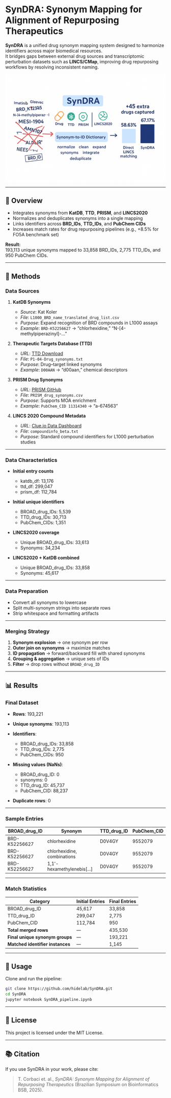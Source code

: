# SynDRA: Synonym Mapping for Alignment of Repurposing Therapeutics

**SynDRA** is a unified drug synonym mapping system designed to harmonize identifiers across major biomedical resources.  
It bridges gaps between external drug sources and transcriptomic perturbation datasets such as **LINCS/CMap**, improving drug repurposing workflows by resolving inconsistent naming.


![SynDRA Pipeline Overview](https://github.com/hidelab/SynDRA/blob/main/SynDRA%20figure.png)


---

## 📌 Overview

- Integrates synonyms from **KatDB**, **TTD**, **PRISM**, and **LINCS2020**
- Normalizes and deduplicates synonyms into a single mapping
- Links identifiers across **BRD_IDs**, **TTD_IDs**, and **PubChem CIDs**
- Increases match rates for drug repurposing pipelines (e.g., +8.5% for FO5A benchmark set)

**Result:**  
193,113 unique synonyms mapped to 33,858 BRD_IDs, 2,775 TTD_IDs, and 950 PubChem CIDs.

---

## 🔬 Methods

### Data Sources

1. **KatDB Synonyms**  
   - *Source*: Kat Koler  
   - *File*: `L1000_BRD_name_translated_drug_list.csv`  
   - *Purpose*: Expand recognition of BRD compounds in L1000 assays  
   - *Example*: `BRD-K52256627` → “chlorhexidine,” “N-[4-methylpiperazinyl]-…”

2. **Therapeutic Targets Database (TTD)**  
   - *URL*: [TTD Download](https://idrblab.org/ttd/)  
   - *File*: `P1-04-Drug_synonyms.txt`  
   - *Purpose*: Drug–target linked synonyms  
   - *Example*: `D00AAN` → “d00aan,” chemical descriptors

3. **PRISM Drug Synonyms**  
   - *URL*: [PRISM GitHub](https://github.com/broadinstitute/prism_repurposing)  
   - *File*: `PRISM_drug_synonyms.csv`  
   - *Purpose*: Supports MOA enrichment  
   - *Example*: `PubChem_CID 11314340` → “a-674563”

4. **LINCS 2020 Compound Metadata**  
   - *URL*: [Clue.io Data Dashboard](https://clue.io/releases/data-dashboard)  
   - *File*: `compoundinfo_beta.txt`  
   - *Purpose*: Standard compound identifiers for L1000 perturbation studies  

---

### Data Characteristics

- **Initial entry counts**  
  - katdb_df: 13,176  
  - ttd_df: 299,047  
  - prism_df: 112,784  

- **Initial unique identifiers**  
  - BROAD_drug_IDs: 5,539  
  - TTD_drug_IDs: 30,713  
  - PubChem_CIDs: 1,351  

- **LINCS2020 coverage**  
  - Unique BROAD_drug_IDs: 33,613  
  - Synonyms: 34,234  

- **LINCS2020 + KatDB combined**  
  - Unique BROAD_drug_IDs: 33,858  
  - Synonyms: 45,617  

---

### Data Preparation

- Convert all synonyms to lowercase  
- Split multi-synonym strings into separate rows  
- Strip whitespace and formatting artifacts  

---

### Merging Strategy

1. **Synonym explosion** → one synonym per row  
2. **Outer join on synonyms** → maximize matches  
3. **ID propagation** → forward/backward fill with shared synonyms  
4. **Grouping & aggregation** → unique sets of IDs  
5. **Filter** → drop rows without `BROAD_drug_ID`  

---

## 📊 Results

### Final Dataset

- **Rows**: 193,221  
- **Unique synonyms**: 193,113  
- **Identifiers**:  
  - BROAD_drug_IDs: 33,858  
  - TTD_drug_IDs: 2,775  
  - PubChem_CIDs: 950  

- **Missing values (NaNs)**:  
  - BROAD_drug_ID: 0  
  - synonyms: 0  
  - TTD_drug_ID: 45,737  
  - PubChem_CID: 88,237  

- **Duplicate rows**: 0  

---

### Sample Entries

| BROAD_drug_ID | Synonym                     | TTD_drug_ID | PubChem_CID |
|---------------|-----------------------------|-------------|-------------|
| BRD-K52256627 | chlorhexidine               | D0V4GY      | 9552079     |
| BRD-K52256627 | chlorhexidine, combinations | D0V4GY      | 9552079     |
| BRD-K52256627 | 1,1'-hexamethylenebis[...]  | D0V4GY      | 9552079     |

---

### Match Statistics

| Category                        | Initial Entries | Final Entries |
|---------------------------------|-----------------|---------------|
| BROAD_drug_ID                   | 45,617          | 33,858        |
| TTD_drug_ID                     | 299,047         | 2,775         |
| PubChem_CID                     | 112,784         | 950           |
| **Total merged rows**           | —               | 435,530       |
| **Final unique synonym groups** | —               | 193,221       |
| **Matched identifier instances**| —               | 1,145         |

---

## 🚀 Usage

Clone and run the pipeline:

```bash
git clone https://github.com/hidelab/SynDRA.git
cd SynDRA
jupyter notebook SynDRA_pipeline.ipynb
```
---

## 📄 License

This project is licensed under the MIT License.

---

## 📚 Citation

If you use SynDRA in your work, please cite:

> T. Corbaci et. al., *SynDRA: Synonym Mapping for Alignment of Repurposing Therapeutics* (Brazilian Symposium on Bioinformatics BSB, 2025).

